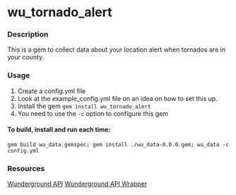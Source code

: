 # wu_tornado_alert

### Description
This is a gem to collect data about your location alert when tornados are in your county.

### Usage ###
1. Create a config.yml file
1. Look at the example_config.yml file on an idea on how to set this up.
1. Install the gem `gem install wu_tornado_alert`
1. You need to use the `-c` option to configure this gem

#### To build, install and run each time:

`gem build wu_data.gemspec; gem install ./wu_data-0.0.0.gem; wu_data -c config.yml`

### Resources ###
[Wunderground API](https://www.wunderground.com/weather/api/d/docs?d=data/alerts&MR=1)
[Wunderground API Wrapper](https://github.com/wnadeau/wunderground)

